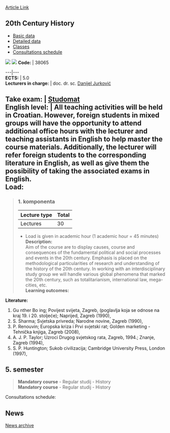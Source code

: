 [Article Link](https://www.fhs.hr/en/course/2ch)

## 20th Century History
  * [Basic data](https://www.fhs.hr/en/course/2ch#v1id-523743_187440_1_0 "Basic data")
  * [Detailed data](https://www.fhs.hr/en/course/2ch#v1id-523743_187440_1_1 "Detailed data")
  * [Classes](https://www.fhs.hr/en/course/2ch#v1id-523743_187440_1_2 "Classes")
  * [Consultations schedule](https://www.fhs.hr/en/course/2ch#v1id-523743_187440_1_3 "Consultations schedule")


[![](https://www.fhs.hr/img/flags/gif/hr.gif)](https://www.fhs.hr/predmet/op2s) [![](https://www.fhs.hr/img/flags/gif/gb.gif)](https://www.fhs.hr/en/course/2ch)
**Code:** |  38065  
  
---|---  
**ECTS:** |  5.0   
**Lecturers in charge:** |  doc. dr. sc. [Danijel Jurković](https://www.fhs.hr/staff/danijel.jurkovic)   
  
**Take exam:** |  [Studomat](http://www.isvu.hr/studomat)  
**English level:** |  All teaching activities will be held in Croatian. However, foreign students in mixed groups will have the opportunity to attend additional office hours with the lecturer and teaching assistants in English to help master the course materials. Additionally, the lecturer will refer foreign students to the corresponding literature in English, as well as give them the possibility of taking the associated exams in English.   
**Load:**  
---  
> ### 1. komponenta
> | Lecture type | Total  
> ---|---  
> Lectures | 30  
> * Load is given in academic hour (1 academic hour = 45 minutes)   
**Description:**  
> Aim of the course are to display causes, course and consequences of the fundamental political and social processes and events in the 20th century. Emphasis is placed on the methodological particularities of research and understanding of the history of the 20th century. In working with an interdisciplinary study group we will handle various global phenomena that marked the 20th century, such as totalitarianism, international law, mega-cities, etc.  
**Learning outcomes:**  

  
**Literature:**  
  1. Gu nther Bo ing; Povijest svijeta, Zagreb, (poglavlja koja se odnose na kraj 19. i 20. stoljeće); Naprijed, Zagreb (1990), 
  2. S. Sharma; Svjetska privreda; Narodne novine, Zagreb (1990), 
  3. P. Renouvin; Europska kriza i Prvi svjetski rat; Golden marketing - Tehnička knjiga, Zagreb (2008), 
  4. A. J. P. Taylor; Uzroci Drugog svjetskog rata, Zagreb, 1994.; Znanje, Zagreb (1994), 
  5. S. P. Huntington; Sukob civilizacija; Cambridge University Press, London (1997), 

  
**5. semester**  
---  
> **Mandatory course** - Regular studij - History  
>  **Mandatory course** - Regular studij - History  
>   
Consultations schedule: 


## News
[News archive](https://www.fhs.hr/en/course/2ch?@=20q29#news_85693 "News archive")
